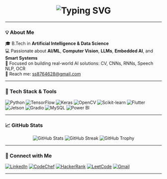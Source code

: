 <!-- Typing SVG welcome message -->
<h1 align="center">
  <img src="https://readme-typing-svg.herokuapp.com?font=Fira+Code&size=26&pause=1000&center=true&vCenter=true&width=440&lines=Hi+%F0%9F%91%8B%2C+I'm+Sam+Robin+Singh+E.;AI+%7C+ML+%7C+DL+%7C+CV+Engineer;Grievance+System+using+AI+%7C+SIH+2024;Tech+Explorer+%F0%9F%9A%80;Always+Learning+%F0%9F%93%9A" alt="Typing SVG" />
</h1>

---

### 💡 About Me

🎓 B.Tech in **Artificial Intelligence & Data Science**  
💻 Passionate about **AI/ML**, **Computer Vision**, **LLMs**, **Embedded AI**, and **Smart Systems**  
🧠 Focused on building real-world AI solutions: CV, CNNs, RNNs, Speech NLP, OCR  
📨 Reach me: ss8764628@gmail.com

---

### 🔧 Tech Stack & Tools

![Python](https://img.shields.io/badge/Python-%2314354C.svg?style=for-the-badge&logo=python&logoColor=white)
![TensorFlow](https://img.shields.io/badge/TensorFlow-FF6F00?style=for-the-badge&logo=tensorflow&logoColor=white)
![Keras](https://img.shields.io/badge/Keras-D00000?style=for-the-badge&logo=keras&logoColor=white)
![OpenCV](https://img.shields.io/badge/OpenCV-%23white.svg?style=for-the-badge&logo=opencv&logoColor=black)
![Scikit-learn](https://img.shields.io/badge/scikit--learn-%23F7931E?style=for-the-badge&logo=scikit-learn&logoColor=white)
![Flutter](https://img.shields.io/badge/Flutter-%2302569B.svg?style=for-the-badge&logo=flutter&logoColor=white)
![Jetson](https://img.shields.io/badge/NVIDIA%20Jetson-76B900?style=for-the-badge&logo=nvidia&logoColor=white)
![Gradio](https://img.shields.io/badge/Gradio-FF4C3B?style=for-the-badge&logo=gradio&logoColor=white)
![MySQL](https://img.shields.io/badge/MySQL-%2300f.svg?style=for-the-badge&logo=mysql&logoColor=white)
![Power BI](https://img.shields.io/badge/Power%20BI-F2C811?style=for-the-badge&logo=power-bi&logoColor=black)

---



### 📈 GitHub Stats

<p align="center">
  <img src="https://github-readme-stats.vercel.app/api?username=SamRobinSingh&show_icons=true&theme=tokyonight" alt="GitHub Stats" />
  <img src="https://github-readme-streak-stats.herokuapp.com?user=SamRobinSingh&theme=tokyonight" alt="GitHub Streak" />
  <img src="https://github-profile-trophy.vercel.app/?username=SamRobinSingh&theme=tokyonight&no-frame=true&row=1&column=6" alt="GitHub Trophy" />
</p>

---

### 🔗 Connect with Me

[![LinkedIn](https://img.shields.io/badge/LinkedIn-%230077B5.svg?style=for-the-badge&logo=linkedin&logoColor=white)](https://linkedin.com/in/samrobinsinghe)
[![CodeChef](https://img.shields.io/badge/CodeChef-5B4638?style=for-the-badge&logo=codechef&logoColor=white)](https://www.codechef.com/users/samss8764628)
[![HackerRank](https://img.shields.io/badge/HackerRank-2EC866?style=for-the-badge&logo=hackerrank&logoColor=white)](https://www.hackerrank.com/profile/ss8764628)
[![LeetCode](https://img.shields.io/badge/LeetCode-FFA116?style=for-the-badge&logo=leetcode&logoColor=black)](https://leetcode.com/u/ss8764628/)
[![Gmail](https://img.shields.io/badge/Gmail-samrobinsinghe%40gmail.com-D14836?style=for-the-badge&logo=gmail&logoColor=white)](mailto:ss8764628@gmail.com)

---

